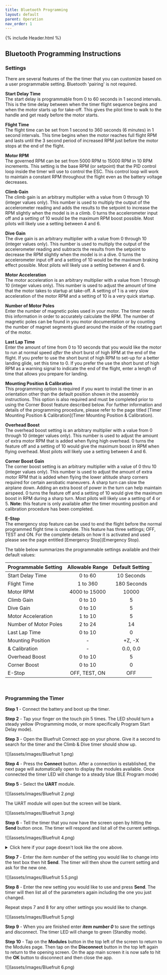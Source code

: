 ```yaml
---
title: Bluetooth Programming
layout: default
parent: Operation
nav_order: 1
---
```


{% include Header.html %}

## Bluetooth Programming Instructions ##

### Settings ###

There are several features of the the timer that you can customize based on a user programmable setting.  Bluetooth 'pairing' is not required.

**Start Delay Time**<br>
The start delay is programmable from 0 to 60 seconds in 1 second intervals.  This is the time delay between when the timer flight sequence begins and when the motor starts up for take-off.  This gives the pilot time to walk to the handle and get ready before the motor starts.

**Flight Time**<br>
The flight time can be set from 1 second to 360 seconds (6 minutes) in 1 second intervals.  This time begins when the motor reaches full flight RPM and lasts until the 3 second period of increased RPM just before the motor stops at the end of the flight.

**Motor RPM**<br>
The governed RPM can be set from 5000 RPM to 15000 RPM in 10 RPM increments.  This setting is the base RPM (or setpoint) that the PID control loop inside the timer will use to control the ESC. This control loop will work to maintain a constant RPM throughout the flight even as the battery voltage decreases.

**Climb Gain**<br>
The climb gain is an arbitrary multiplier with a value from 0 through 10 (integer values only).  This number is used to multiply the output of the accelerometer reading and adds the results to the setpoint to increase the RPM slightly when the model is in a climb.  0 turns the accelerometer input off and a setting of 10 would be the maximum RPM boost possible.  Most pilots will likely use a setting between 4 and 6.

**Dive Gain**<br>
The dive gain is an arbitrary multiplier with a value from 0 through 10 (integer values only).  This number is used to multiply the output of the accelerometer reading and subtracts the results from the setpoint to decrease the RPM slightly when the model is in a dive.  0 turns the accelerometer input off and a setting of 10 would be the maximum braking effect possible.  Most pilots will likely use a setting between 4 and 6.

**Motor Acceleration**<br>
The motor acceleration is an arbitrary multiplier with a value from 1 through 10 (integer values only).  This number is used to adjust the amount of time that the motor takes to startup at take-off.   A setting of 1 is a very slow acceleration of the motor RPM and a setting of 10 is a very quick startup.

**Number of Motor Poles**<br>
Enter the number of magnetic poles used in your motor.  The timer needs this information in order to accurately calculate the RPM.  The number of magnetic poles  can be found in you motor documentation or by counting the number of magnet segments glued around the inside of the rotating part of the motor.

**Last Lap Time**<br>
Enter the amount of time from 0 to 10 seconds that you would like the motor to run at normal speed *after* the short burst of high RPM at the end of the flight.  If you prefer to use the short burst of high RPM to set-up for a better landing glide, set this time to 0.  If you prefer the use the short burst of high RPM as a warning signal to indicate the end of the flight, enter a length of time that allows you prepare for landing.

**Mounting Position & Calibration**<br>
This programming option is required if you want to install the timer in an orientation other than the default position shown in the assembly instructions.  This option is also required and must be completed prior to using the Corner Boost feature described below. For further information and details of the programming procedure, please refer to the page titled [Timer Mounting Position & Calibration](Timer Mounting Position & Calibration).

**Overhead Boost**<br>
The overhead boost setting is an arbitrary multiplier with a value from 0 through 10 (integer values only).  This number is used to adjust the amount of extra motor RPM that is added when flying high overhead.  0 turns the feature off and a setting of 10 would give the maximum boost in RPM when flying overhead.  Most pilots will likely use a setting between 4 and 6.

**Corner Boost Gain**<br>
The corner boost setting is an arbitrary multiplier with a value of 0 thru 10 (integer values only).  This number is used to adjust the amount of extra motor RPM that is added when flying the lower altitude sharp corners required for certain aerobatic maneuvers.  A sharp turn can slow the airplane down.  Adding an extra boost of power in the turn can help maintain airspeed.  0 turns the feature off and a setting of 10 would give the maximum boost in RPM during a sharp turn.  Most pilots will likely use a setting of 4 or 5. **Note:** this feature is only available after the timer mounting position and calibration procedure has been completed.

**E-Stop**<br>
The emergency stop feature can be used to end the flight before the normal programmed flight time is complete.  This feature has three settings; OFF, TEST and ON.  For the complete details on how it is activated and used please see the page entitled [Emergency Stop](Emergency Stop).

The table below summarizes the programmable settings available and their default values:

| Programmable Setting | Allowable Range | Default Setting |
| --- | :---: | :---: |
| Start Delay Time | 0 to 60 | 10 Seconds |
| Flight Time | 1 to 360 | 180 Seconds |
| Motor RPM | 4000 to 15000 | 10000 |
| Climb Gain | 0 to 10 | 5 |
| Dive Gain | 0 to 10 | 5 |
| Motor Acceleration | 1 to 10 | 5 |
| Number of Motor Poles | 2 to 24 | 14 |
| Last Lap Time | 0 to 10 | 0 |
| Mounting Position| - | +Z, -X |
| & Calibration| - | 0.0, 0.0 |
| Overhead Boost | 0 to 10 | 5 |
| Corner Boost| 0 to 10 | 0 |
| E-Stop | OFF, TEST, ON | OFF |

<br>

### Programming the Timer ###

**Step 1** - Connect the battery and boot up the timer.

**Step 2** - Tap your finger on the touch pin 5 times. The LED should turn a steady yellow (Programming mode, or more specifically Program Start Delay mode).

**Step 3** - Open the Bluefruit Connect app on your phone. Give it a second to search for the timer and the Climb & Dive timer should show up.

![](assets/images/Bluefruit 1.png)

**Step 4** - Press the **Connect** button.  After a connection is established, the next page will automatically open to display the modules available.  Once connected the timer LED will change to a steady blue (BLE Program mode)

**Step 5** - Select the **UART** module.

![](assets/images/Bluefruit 2.png)

The UART module will open but the screen will be blank.

![](assets/images/Bluefruit 3.png)

**Step 6** - Tell the timer that you now have the screen open by hitting the **Send** button once.  The timer will respond and list all of the current settings.

![](assets/images/Bluefruit 4.png)

<details markdown="block">

<summary> Click here if your page doesn't look like the one above.</summary>

Your Bluefruit Connect UART page may look different if you may have the Display Mode set to Timestamp and not Text.

![](assets/images/Timestamp 1.png)

Under the gear shaped icon in the top righthand corner you will find the drop-down menu to change the Display Mode.

![](assets/images/Timestamp 2.png)

Change the Display Mode to **Text**.

![](assets/images/Timestamp 3.png)

Close the menu and now your page will be less cluttered without the timestamp information.

Moving on:

</details>

**Step 7** - Enter the *item number* of the setting you would like to change into the text box then hit **Send**.  The timer will then show the current setting and ask for the new one.

![](assets/images/Bluefruit 5.5.png)

**Step 8** - Enter the new setting you would like to use and press **Send**.  The timer will then list all of the parameters again including the one you just changed.

Repeat steps 7 and 8 for any other settings you would like to change.  

![](assets/images/Bluefruit 5.png)

**Step 9** - When you are finished enter ***item number 0*** to save the settings and disconnect.  The timer LED will change to green (Standby mode).

**Step 10** - Tap on the **Modules** button in the top left of the screen to return to the Modules page.  Then tap on the **Disconnect** button in the top left again to return to the opening screen.  On the app main screen it is now safe to hit the **OK** button to disconnect and then close the app.

![](assets/images/Bluefruit 6.png)
